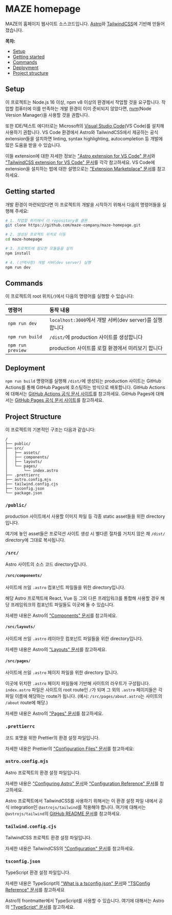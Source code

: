 # MAZE homepage

MAZE의 홈페이지 웹사이트 소스코드입니다. [Astro](https://astro.build/)와 [TailwindCSS](https://tailwindcss.com/)에 기반해 만들어졌습니다.

**목차:**

- [Setup](#setup)
- [Getting started](#getting-started)
- [Commands](#commands)
- [Deployment](#deployment)
- [Project structure](#project-structure)

## Setup

이 프로젝트는 Node.js 16 이상, npm v8 이상의 환경에서 작업할 것을 요구합니다. 작업할 컴퓨터에 이를 만족하는 개발 환경이 이미 준비되지 않았다면, [nvm](https://github.com/nvm-sh/nvm)(Node Version Manager)을 사용할 것을 권합니다.

또한 IDE/텍스트 에디터로는 Microsoft의 [Visual Studio Code](https://code.visualstudio.com/)(VS Code)를 설치해 사용하기 권합니다. VS Code 환경에서 Astro와 TailwindCSS에서 제공하는 공식 extension들을 설치하면 linting, syntax highlighting, autocompletion 등 개발에 많은 도움을 받을 수 있습니다.

이들 extension에 대한 자세한 정보는 ["Astro extension for VS Code" 문서](https://marketplace.visualstudio.com/items?itemName=astro-build.astro-vscode)와 ["TailwindCSS extension for VS Code" 문서](https://marketplace.visualstudio.com/items?itemName=bradlc.vscode-tailwindcss)를 각각 참고하세요. VS Code에 extension을 설치하는 법에 대한 설명으로는 ["Extension Marketplace" 문서](https://code.visualstudio.com/docs/editor/extension-marketplace)를 참고하세요.

## Getting started

개발 환경이 마련되었다면 이 프로젝트의 개발을 시작하기 위해서 다음의 명령어들을 실행해 주세요:

```sh
# 1. 작업할 위치에서 이 repository를 클론
git clone https://github.com/maze-company/maze-homepage.git

# 2. 생성된 프로젝트 위치로 이동
cd maze-homepage

# 3. 프로젝트에 필요한 모듈들을 설치
npm install

# 4. (선택사항) 개발 서버(dev server) 실행
npm run dev
```

## Commands

이 프로젝트의 root 위치(`/`)에서 다음의 명령어를 실행할 수 있습니다:

| 명령어            | 동작 내용                                               |
| :---------------- | :------------------------------------------------------ |
| `npm run dev`     | `localhost:3000`에서 개발 서버(dev server)를 실행합니다 |
| `npm run build`   | `/dist/`에 production 사이트를 생성합니다               |
| `npm run preview` | production 사이트를 로컬 환경에서 미리보기 합니다       |

## Deployment

`npm run build` 명령어를 실행해 `/dist/`에 생성되는 production 사이트는 GitHub Actions를 통해 GitHub Pages에 호스팅하는 방식으로 배포합니다. GitHub Actions에 대해서는 [GitHub Actions 공식 문서 사이트](https://docs.github.com/en/actions)를 참고하세요. GitHub Pages에 대해서는 [GitHub Pages 공식 문서 사이트](https://docs.github.com/en/pages)를 참고하세요.

## Project Structure

이 프로젝트의 기본적인 구조는 다음과 같습니다:

```
/
├── public/
├── src/
│   ├── assets/
│   ├── components/
│   ├── layouts/
│   └── pages/
│       └── index.astro
├── .prettierrc
├── astro.config.mjs
├── tailwind.config.cjs
├── tsconfig.json
└── package.json
```

### `/public/`

production 사이트에서 사용할 이미지 파일 등 각종 static asset들을 위한 directory입니다.

여기에 놓인 asset들은 프로덕션 사이트 생성 시 별다른 절차를 거치지 않은 채 `/dist/` directory에 그대로 복사됩니다.

### `/src/`

Astro 사이트의 소스 코드 directory입니다.

#### `/src/components/`

사이트에 쓰일 `.astro` 컴포넌트 파일들을 위한 directory입니다.

해당 Astro 프로젝트에 React, Vue 등 그외 다른 프레임워크를 통합해 사용할 경우 해당 프레임워크의 컴포넌트 파일들도 이곳에 둘 수 있습니다.

자세한 내용은 Astro의 ["Components" 문서](https://docs.astro.build/en/core-concepts/astro-components/)를 참고하세요.

#### `/src/layouts/`

사이트에 쓰일 `.astro` 레이아웃 컴포넌트 파일들을 위한 directory입니다.

자세한 내용은 Astro의 ["Layouts" 문서](https://docs.astro.build/en/core-concepts/layouts/)를 참고하세요.

#### `/src/pages/`

사이트에 쓰일 `.astro` 페이지 파일을 위한 directory 입니다.

이곳에 위치한 `.astro` 페이지 파일들에 기반해 사이트의 라우트가 구성됩니다. `index.astro` 파일은 사이트의 root route인 `/`가 되며 그 외의 `.astro` 페이지들은 각 파일 이름에 해당하는 route가 됩니다. (예시: `/src/pages/about.astro`는 사이트의 `/about` route에 해당.)

자세한 내용은 Astro의 ["Pages" 문서](https://docs.astro.build/en/core-concepts/astro-pages/)를 참고하세요.

### `.prettierrc`

코드 포맷을 위한 Prettier의 환경 설정 파일입니다.

자세한 내용은 Prettier의 ["Configuration Files" 문서](https://prettier.io/docs/en/configuration.html)를 참고하세요:

### `astro.config.mjs`

Astro 프로젝트의 환경 설정 파일입니다.

자세한 내용은 ["Configuring Astro" 문서](https://docs.astro.build/en/guides/configuring-astro/)와 ["Configuration Reference" 문서](https://docs.astro.build/en/reference/configuration-reference/)를 참고하세요.

Astro 프로젝트에서 TailwindCSS를 사용하기 위해서는 이 환경 설정 파일 내에서 공식 integration인 `@astrojs/tailwind`를 적용해야 합니다. 여기에 대해서는 `@astrojs/tailwind`의 [GitHub README 문서](https://github.com/withastro/astro/tree/main/packages/integrations/tailwind)를 참고하세요.

### `tailwind.config.cjs`

TailwindCSS 프로젝트 환경 설정 파일입니다.

자세한 내용은 TailwindCSS의 ["Configuration" 문서](https://tailwindcss.com/docs/configuration)를 참고하세요.

### `tsconfig.json`

TypeScript 환경 설정 파일입니다.

자세한 내용은 TypeScript의 ["What is a tsconfig.json" 문서](https://www.typescriptlang.org/docs/handbook/tsconfig-json.html)와 ["TSConfig Reference" 문서](https://www.typescriptlang.org/tsconfig)를 참고하세요

Astro의 frontmatter에서 TypeScript를 사용할 수 있습니다. 여기에 대해서는 Astro의 ["TypeScript" 문서](https://docs.astro.build/en/guides/typescript/)를 참고하세요.
